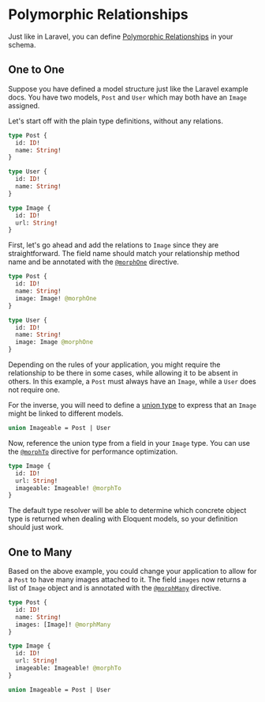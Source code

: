 # Polymorphic Relationships

Just like in Laravel, you can define [Polymorphic Relationships](https://laravel.com/docs/eloquent-relationships#polymorphic-relationships) in your schema.

## One to One

Suppose you have defined a model structure just like the Laravel example docs.
You have two models, `Post` and `User` which may both have an `Image` assigned.

Let's start off with the plain type definitions, without any relations.

```graphql
type Post {
  id: ID!
  name: String!
}

type User {
  id: ID!
  name: String!
}

type Image {
  id: ID!
  url: String!
}
```

First, let's go ahead and add the relations to `Image` since they are straightforward.
The field name should match your relationship method name and be annotated
with the [`@morphOne`](../api-reference/directives.md#morphone) directive.

```graphql
type Post {
  id: ID!
  name: String!
  image: Image! @morphOne
}

type User {
  id: ID!
  name: String!
  image: Image @morphOne
}
```

Depending on the rules of your application, you might require the relationship
to be there in some cases, while allowing it to be absent in others. In this
example, a `Post` must always have an `Image`, while a `User` does not require one.

For the inverse, you will need to define a [union type](../the-basics/types.md#union)
to express that an `Image` might be linked to different models.

```graphql
union Imageable = Post | User
```

Now, reference the union type from a field in your `Image` type.
You can use the [`@morphTo`](../api-reference/directives.md#morphto) directive
for performance optimization.

```graphql
type Image {
  id: ID!
  url: String!
  imageable: Imageable! @morphTo
}
```

The default type resolver will be able to determine which concrete object type is returned
when dealing with Eloquent models, so your definition should just work.

## One to Many

Based on the above example, you could change your application to allow
for a `Post` to have many images attached to it.
The field `images` now returns a list of `Image` object and is annotated
with the [`@morphMany`](../api-reference/directives.md#morphmany) directive.

```graphql
type Post {
  id: ID!
  name: String!
  images: [Image]! @morphMany
}

type Image {
  id: ID!
  url: String!
  imageable: Imageable! @morphTo
}

union Imageable = Post | User
```
